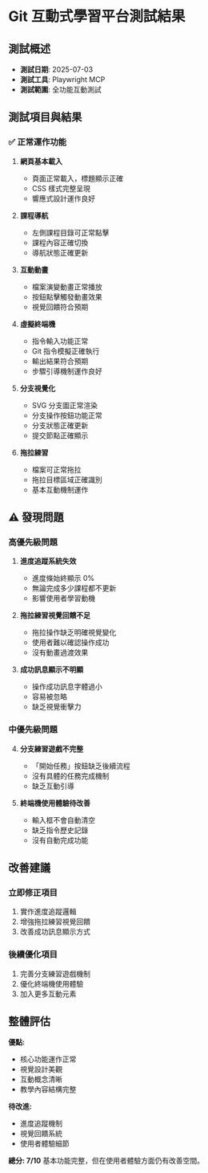 # Git 互動式學習平台測試結果

## 測試概述
- **測試日期**: 2025-07-03
- **測試工具**: Playwright MCP
- **測試範圍**: 全功能互動測試

## 測試項目與結果

### ✅ 正常運作功能

1. **網頁基本載入**
   - 頁面正常載入，標題顯示正確
   - CSS 樣式完整呈現
   - 響應式設計運作良好

2. **課程導航**
   - 左側課程目錄可正常點擊
   - 課程內容正確切換
   - 導航狀態正確更新

3. **互動動畫**
   - 檔案演變動畫正常播放
   - 按鈕點擊觸發動畫效果
   - 視覺回饋符合預期

4. **虛擬終端機**
   - 指令輸入功能正常
   - Git 指令模擬正確執行
   - 輸出結果符合預期
   - 步驟引導機制運作良好

5. **分支視覺化**
   - SVG 分支圖正常渲染
   - 分支操作按鈕功能正常
   - 分支狀態正確更新
   - 提交節點正確顯示

6. **拖拉練習**
   - 檔案可正常拖拉
   - 拖拉目標區域正確識別
   - 基本互動機制運作

## ⚠️ 發現問題

### 高優先級問題

1. **進度追蹤系統失效**
   - 進度條始終顯示 0%
   - 無論完成多少課程都不更新
   - 影響使用者學習動機

2. **拖拉練習視覺回饋不足**
   - 拖拉操作缺乏明確視覺變化
   - 使用者難以確認操作成功
   - 沒有動畫過渡效果

3. **成功訊息顯示不明顯**
   - 操作成功訊息字體過小
   - 容易被忽略
   - 缺乏視覺衝擊力

### 中優先級問題

4. **分支練習遊戲不完整**
   - 「開始任務」按鈕缺乏後續流程
   - 沒有具體的任務完成機制
   - 缺乏互動引導

5. **終端機使用體驗待改善**
   - 輸入框不會自動清空
   - 缺乏指令歷史記錄
   - 沒有自動完成功能

## 改善建議

### 立即修正項目
1. 實作進度追蹤邏輯
2. 增強拖拉練習視覺回饋
3. 改善成功訊息顯示方式

### 後續優化項目
1. 完善分支練習遊戲機制
2. 優化終端機使用體驗
3. 加入更多互動元素

## 整體評估

**優點:**
- 核心功能運作正常
- 視覺設計美觀
- 互動概念清晰
- 教學內容結構完整

**待改進:**
- 進度追蹤機制
- 視覺回饋系統
- 使用者體驗細節

**總分: 7/10**
基本功能完整，但在使用者體驗方面仍有改善空間。